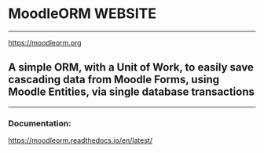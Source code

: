 # MoodleORM WEBSITE
*********************

https://moodleorm.org

## A simple ORM, with a Unit of Work, to easily save cascading data from Moodle Forms, using Moodle Entities, via single database transactions
**********************************************************************************************************************************************

### Documentation:

https://moodleorm.readthedocs.io/en/latest/
